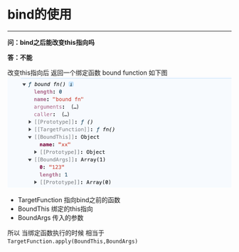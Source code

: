 # bind的使用
---
**问：bind之后能改变this指向吗**

**答：不能**

改变this指向后  返回一个绑定函数 bound function 如下图
![](/blog/bind.png)
- TargetFunction 指向bind之前的函数
- BoundThis 绑定的this指向
- BoundArgs 传入的参数

所以 当绑定函数执行的时候 相当于 `TargetFunction.apply(BoundThis,BoundArgs)`